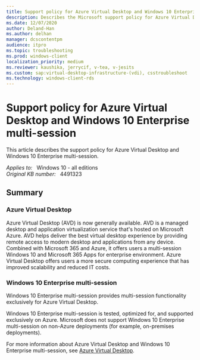 ```yaml
---
title: Support policy for Azure Virtual Desktop and Windows 10 Enterprise multi-session
description: Describes the Microsoft support policy for Azure Virtual Desktop and Windows 10 Enterprise for virtual desktops. Both are supported in Azure only.
ms.date: 12/07/2020
author: Deland-Han
ms.author: delhan
manager: dcscontentpm
audience: itpro
ms.topic: troubleshooting
ms.prod: windows-client
localization_priority: medium
ms.reviewer: kaushika, jerrycif, v-tea, v-jesits
ms.custom: sap:virtual-desktop-infrastructure-(vdi), csstroubleshoot
ms.technology: windows-client-rds
---
```

# Support policy for Azure Virtual Desktop and Windows 10 Enterprise multi-session

This article describes the support policy for Azure Virtual Desktop and Windows 10 Enterprise multi-session.

_Applies to:_ &nbsp; Windows 10 - all editions  
_Original KB number:_ &nbsp; 4491323

## Summary

### Azure Virtual Desktop

Azure Virtual Desktop (AVD) is now generally available.  AVD is a managed desktop and application virtualization service that's hosted on Microsoft Azure. AVD helps deliver the best virtual desktop experience by providing remote access to modern desktop and applications from any device.  Combined with Microsoft 365 and Azure, it offers users a multi-session Windows 10 and Microsoft 365 Apps for enterprise environment. Azure Virtual Desktop offers users a more secure computing experience that has improved scalability and reduced IT costs.

### Windows 10 Enterprise multi-session

Windows 10 Enterprise multi-session provides multi-session functionality exclusively for Azure Virtual Desktop.

Windows 10 Enterprise multi-session is tested, optimized for, and supported exclusively on Azure. Microsoft does not support Windows 10 Enterprise multi-session on non-Azure deployments (for example, on-premises deployments).

For more information about Azure Virtual Desktop and Windows 10 Enterprise multi-session, see [Azure Virtual Desktop](https://azure.microsoft.com/services/virtual-desktop/).
